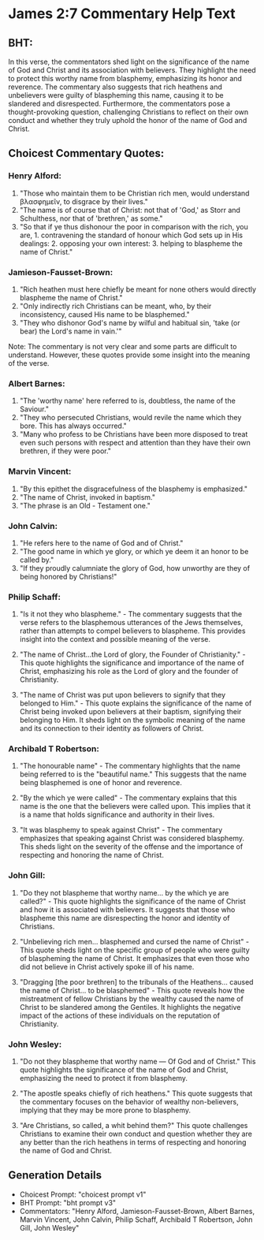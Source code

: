 # James 2:7 Commentary Help Text

## BHT:
In this verse, the commentators shed light on the significance of the name of God and Christ and its association with believers. They highlight the need to protect this worthy name from blasphemy, emphasizing its honor and reverence. The commentary also suggests that rich heathens and unbelievers were guilty of blaspheming this name, causing it to be slandered and disrespected. Furthermore, the commentators pose a thought-provoking question, challenging Christians to reflect on their own conduct and whether they truly uphold the honor of the name of God and Christ.

## Choicest Commentary Quotes:
### Henry Alford:
1. "Those who maintain them to be Christian rich men, would understand βλασφημεῖν, to disgrace by their lives."
2. "The name is of course that of Christ: not that of 'God,' as Storr and Schulthess, nor that of 'brethren,' as some."
3. "So that if ye thus dishonour the poor in comparison with the rich, you are, 1. contravening the standard of honour which God sets up in His dealings: 2. opposing your own interest: 3. helping to blaspheme the name of Christ."

### Jamieson-Fausset-Brown:
1. "Rich heathen must here chiefly be meant for none others would directly blaspheme the name of Christ."
2. "Only indirectly rich Christians can be meant, who, by their inconsistency, caused His name to be blasphemed."
3. "They who dishonor God's name by wilful and habitual sin, 'take (or bear) the Lord's name in vain.'"

Note: The commentary is not very clear and some parts are difficult to understand. However, these quotes provide some insight into the meaning of the verse.

### Albert Barnes:
1. "The 'worthy name' here referred to is, doubtless, the name of the Saviour."
2. "They who persecuted Christians, would revile the name which they bore. This has always occurred."
3. "Many who profess to be Christians have been more disposed to treat even such persons with respect and attention than they have their own brethren, if they were poor."

### Marvin Vincent:
1. "By this epithet the disgracefulness of the blasphemy is emphasized."
2. "The name of Christ, invoked in baptism."
3. "The phrase is an Old - Testament one."

### John Calvin:
1. "He refers here to the name of God and of Christ."
2. "The good name in which ye glory, or which ye deem it an honor to be called by."
3. "If they proudly calumniate the glory of God, how unworthy are they of being honored by Christians!"

### Philip Schaff:
1. "Is it not they who blaspheme." - The commentary suggests that the verse refers to the blasphemous utterances of the Jews themselves, rather than attempts to compel believers to blaspheme. This provides insight into the context and possible meaning of the verse.

2. "The name of Christ...the Lord of glory, the Founder of Christianity." - This quote highlights the significance and importance of the name of Christ, emphasizing his role as the Lord of glory and the founder of Christianity.

3. "The name of Christ was put upon believers to signify that they belonged to Him." - This quote explains the significance of the name of Christ being invoked upon believers at their baptism, signifying their belonging to Him. It sheds light on the symbolic meaning of the name and its connection to their identity as followers of Christ.

### Archibald T Robertson:
1. "The honourable name" - The commentary highlights that the name being referred to is the "beautiful name." This suggests that the name being blasphemed is one of honor and reverence.

2. "By the which ye were called" - The commentary explains that this name is the one that the believers were called upon. This implies that it is a name that holds significance and authority in their lives.

3. "It was blasphemy to speak against Christ" - The commentary emphasizes that speaking against Christ was considered blasphemy. This sheds light on the severity of the offense and the importance of respecting and honoring the name of Christ.

### John Gill:
1. "Do they not blaspheme that worthy name... by the which ye are called?" - This quote highlights the significance of the name of Christ and how it is associated with believers. It suggests that those who blaspheme this name are disrespecting the honor and identity of Christians.

2. "Unbelieving rich men... blasphemed and cursed the name of Christ" - This quote sheds light on the specific group of people who were guilty of blaspheming the name of Christ. It emphasizes that even those who did not believe in Christ actively spoke ill of his name.

3. "Dragging [the poor brethren] to the tribunals of the Heathens... caused the name of Christ... to be blasphemed" - This quote reveals how the mistreatment of fellow Christians by the wealthy caused the name of Christ to be slandered among the Gentiles. It highlights the negative impact of the actions of these individuals on the reputation of Christianity.

### John Wesley:
1. "Do not they blaspheme that worthy name — Of God and of Christ." This quote highlights the significance of the name of God and Christ, emphasizing the need to protect it from blasphemy. 

2. "The apostle speaks chiefly of rich heathens." This quote suggests that the commentary focuses on the behavior of wealthy non-believers, implying that they may be more prone to blasphemy. 

3. "Are Christians, so called, a whit behind them?" This quote challenges Christians to examine their own conduct and question whether they are any better than the rich heathens in terms of respecting and honoring the name of God and Christ.


## Generation Details
- Choicest Prompt: "choicest prompt v1"
- BHT Prompt: "bht prompt v3"
- Commentators: "Henry Alford, Jamieson-Fausset-Brown, Albert Barnes, Marvin Vincent, John Calvin, Philip Schaff, Archibald T Robertson, John Gill, John Wesley"
